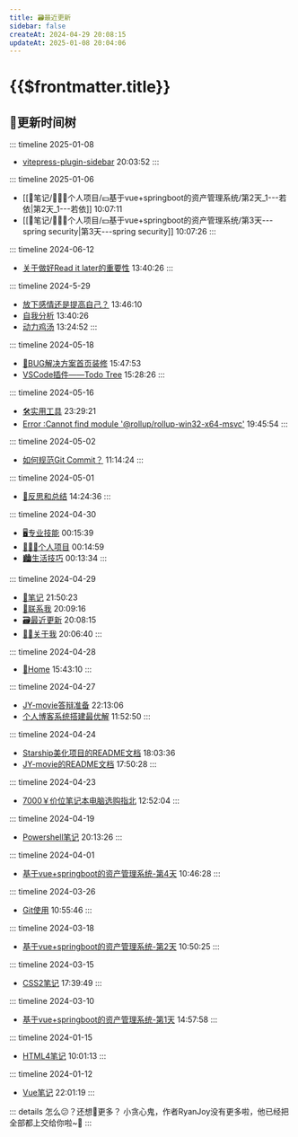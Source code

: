 ```yaml
---
title: 🗃️最近更新
sidebar: false
createAt: 2024-04-29 20:08:15
updateAt: 2025-01-08 20:04:06
---
```

# {{$frontmatter.title}} <badge type="danger" text="持续更新" style="margin-top:12px;"/>

## 🌴更新时间树
::: timeline 2025-01-08
- [vitepress-plugin-sidebar](/📒笔记/👨🏼‍💻个人项目/🌐博客/🔌插件/vitepress-plugin-sidebar) 20:03:52
:::

::: timeline 2025-01-06
- [[📒笔记/👨🏼‍💻个人项目/💴基于vue+springboot的资产管理系统/第2天_1---若依|第2天_1---若依]] 10:07:11
- [[📒笔记/👨🏼‍💻个人项目/💴基于vue+springboot的资产管理系统/第3天---spring security|第3天---spring security]] 10:07:26
:::

::: timeline 2024-06-12
- [关于做好Read it later的重要性](/📒笔记/🤔反思和总结/📈个人成长/关于做好Read_it_later的重要性) 13:40:26
:::

::: timeline 2024-5-29
- [放下感情还是提高自己？](/📒笔记/🤔反思和总结/🥰情感/放下感情还是提高自己？) 13:46:10
- [自我分析](/📒笔记/🤔反思和总结/🥰情感/自我分析) 13:40:26
- [动力鸡汤](/📒笔记/🤔反思和总结/💯考研/动力鸡汤) 13:24:52
:::

::: timeline 2024-05-18
- [🐞BUG解决方案首页装修](/📒笔记/👨🏼‍💻个人项目/🌐博客/🐞BUG解决方案/) 15:47:53
- [VSCode插件——Todo Tree](/📒笔记/🛠️实用工具/🛡️VSCode/🔌插件/todo_tree) 15:28:26
:::

::: timeline 2024-05-16
- [🛠️实用工具](/📒笔记/🛠️实用工具/index) 23:29:21
- [Error :Cannot find module '@rollup/rollup-win32-x64-msvc'](/📒笔记/👨🏼‍💻个人项目/🌐博客/🐞BUG解决方案/rollup) 19:45:54
:::

::: timeline 2024-05-02
- [如何规范Git Commit？](/📒笔记/🖥️专业技能/🗄️Git/如何规范Git_Commit？) 11:14:24
:::

::: timeline 2024-05-01
- [🤔反思和总结](/📒笔记/🤔反思和总结/index) 14:24:36
:::

::: timeline 2024-04-30
- [🖥️专业技能](/📒笔记/🖥️专业技能/) 00:15:39
- [👨🏼‍💻个人项目](/📒笔记/👨🏼‍💻个人项目/) 00:14:59
- [🏙️生活技巧](/📒笔记/🏙️生活技巧/) 00:13:34
:::

::: timeline 2024-04-29
- [📒笔记](/📒笔记/) 21:50:23
- [📱联系我](/👨🏼‍🎓关于我/联系我) 20:09:16
- [🗃️最近更新](/ResentUpdate) 20:08:15
- [👨‍🎓关于我](/👨🏼‍🎓关于我/) 20:06:40
:::

::: timeline 2024-04-28
- [🏡Home](/) 15:43:10
:::

::: timeline 2024-04-27
- [JY-movie答辩准备](/📒笔记/👨🏼‍💻个人项目/🎦JY-movie/JY-movie答辩相关) 22:13:06
- [个人博客系统搭建最优解](/📒笔记/👨🏼‍💻个人项目/🌐博客/个人博客系统搭建最优解) 11:52:50
:::

::: timeline 2024-04-24
- [Starship美化项目的README文档](/📒笔记/🛠️实用工具/🔳Powershell/配置starship美化) 18:03:36
- [JY-movie的README文档](/📒笔记/👨🏼‍💻个人项目/🎦JY-movie/jy-movie) 17:50:28
:::

::: timeline 2024-04-23
- [7000￥价位笔记本电脑选购指北](/📒笔记/🏙️生活技巧/🛒购物/7000￥价位笔记本电脑选购指北) 12:52:04
:::

::: timeline 2024-04-19
- [Powershell笔记](/📒笔记/🛠️实用工具/🔳Powershell/powershell) 20:13:26
:::

::: timeline 2024-04-01
- [基于vue+springboot的资产管理系统-第4天](/📒笔记/👨🏼‍💻个人项目/💴基于vue+springboot的资产管理系统/第4天---智慧物业管理系统) 10:46:28
:::

::: timeline 2024-03-26
- [Git使用](/📒笔记/🖥️专业技能/🗄️Git/git使用) 10:55:46
:::

::: timeline 2024-03-18
- [基于vue+springboot的资产管理系统-第2天](/📒笔记/👨🏼‍💻个人项目/💴基于vue+springboot的资产管理系统/第2天_2---项目速成攻略) 10:50:25
:::

::: timeline 2024-03-15
- [CSS2笔记](/📒笔记/🖥️专业技能/💈CSS/CSS2) 17:39:49
:::

::: timeline 2024-03-10
- [基于vue+springboot的资产管理系统-第1天](/📒笔记/👨🏼‍💻个人项目/💴基于vue+springboot的资产管理系统/第1天---前端) 14:57:58
:::

::: timeline 2024-01-15
- [HTML4笔记](/📒笔记/🖥️专业技能/📄HTML/HTML4) 10:01:13
:::

::: timeline 2024-01-12
- [Vue笔记](/📒笔记/🖥️专业技能/🔧VUE/VUE) 22:01:19
:::

::: details 怎么😕？还想👀更多？
小贪心鬼，作者RyanJoy没有更多啦，他已经把全部都上交给你啦~🥵
:::